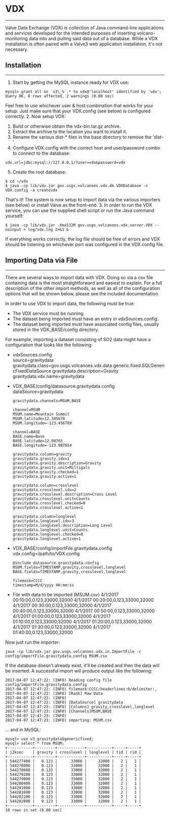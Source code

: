 # VDX
---
Valve Data Exchange (VDX) is collection of Java command-line applications and services developed for the intended purposes of inserting volcano-monitoring data into and pulling said data out of a database. While a VDX installation is often paired with a Valve3 web application installation, it's not necessary.

## Installation
---
1. Start by getting the MySQL instance ready for VDX use:  
```
mysql> grant all on `v3\_%`.* to vdx@'localhost' identified by 'vdx';
Query OK, 0 rows affected, 2 warnings (0.00 sec)
```
Feel free to use whichever user & host combination that works for your setup. Just make sure that your VDX.config (see below) is configured correctly.
2. Now setup VDX:
  1. Build or otherwise obtain the vdx-bin.tar.gz archive.
  2. Extract the archive to the location you want to install it.
  3. Rename the various dist-* files in the base directory to remove the 'dist-'.
  4. Configure VDX.config with the correct host and user/password combo to connect to the database:  
  ```
  vdx.url=jdbc:mysql://127.0.0.1/?user=vdx&password=vdx
  ```
  5. Create the root database:
  ```
  $ cd ~/vdx
  $ java -cp lib/vdx.jar gov.usgs.volcanoes.vdx.db.VDXDatabase -c VDX.config -a createvdx
  ```
  That's it! The system is now setup to import data via the various importers (see below) or install Valve as the front-end.
3. In order to run the VDX service, you can use the supplied shell script or run the Java command yourself:
```
$ java -cp lib/vdx.jar -Xmx512M gov.usgs.volcanoes.vdx.server.VDX --noinput > log/vdx.log 2>&1 &
```
If everything works correctly, the log file should be free of errors and VDX should be listening on whichever port was configured in the VDX.config file.

## Importing Data via File
---
There are several ways to import data with VDX. Doing so via a csv file containing data is the most straightforward and easiest to explain. For a full description of the other import methods, as well as all of the configuration options that will be shown below, please see the included documentation.

In order to use VDX to import data, the following must be true:
  * The VDX service must be running.
  * The dataset being imported must have an entry in vdxSources.config.
  * The dataset being imported must have associated config files, usually stored in the VDX_BASE/config directory.

For example, importing a dataset consisting of SO2 data might have a configuration that looks like the following:
* vdxSources.config  
      source=gravitydata
      gravitydata.class=gov.usgs.volcanoes.vdx.data.generic.fixed.SQLGenericFixedDataSource
      gravitydata.description=Gravity
      gravitydata.vdx.name=gravitydata

* VDX_BASE/config/datasource.gravitydata.config  
      dataSource=gravitydata

      gravitydata.channels=MSUM,BASE

      channel=MSUM
      MSUM.name=Mountain Summit
      MSUM.latitude=12.345678
      MSUM.longitude=-123.456789

      channel=BASE
      BASE.name=Base
      BASE.latitude=12.98765
      BASE.longitude=-123.987654

      gravitydata.column=gravity
      gravitydata.gravity.idx=1
      gravitydata.gravity.description=Gravity
      gravitydata.gravity.unit=Milligals
      gravitydata.gravity.checked=1
      gravitydata.gravity.active=1

      gravitydata.column=crosslevel
      gravitydata.crosslevel.idx=2
      gravitydata.crosslevel.description=Cross Level
      gravitydata.crosslevel.unit=Counts
      gravitydata.crosslevel.checked=0
      gravitydata.crosslevel.active=1

      gravitydata.column=longlevel
      gravitydata.longlevel.idx=3
      gravitydata.longlevel.description=Long Level
      gravitydata.longlevel.unit=Counts
      gravitydata.longlevel.checked=0
      gravitydata.longlevel.active=1

* VDX_BASE/config/importFile.gravitydata.config  
      vdx.config=/path/to/VDX.config

      @include datasource.gravitydata.config
      MSUM.fields=TIMESTAMP,gravity,crosslevel,longlevel
      BASE.fields=TIMESTAMP,gravity,crosslevel,longlevel

      filemask=CCCC
      timestamp=M/d/yyyy HH:mm:ss

* File with data to be imported (MSUM.csv)
      4/1/2017 00:10:00,0.123,33000,32000
      4/1/2017 00:20:00,0.123,33000,32000
      4/1/2017 00:30:00,0.123,33000,32000
      4/1/2017 00:40:00,0.123,33000,32000
      4/1/2017 00:50:00,0.123,33000,32000
      4/1/2017 01:00:00,0.123,33000,32000
      4/1/2017 01:10:00,0.123,33000,32000
      4/1/2017 01:20:00,0.123,33000,32000
      4/1/2017 01:30:00,0.123,33000,32000
      4/1/2017 01:40:00,0.123,33000,32000

Now just run the importer:  
```
java -cp lib/vdx.jar gov.usgs.volcanoes.vdx.in.ImportFile -c config/importFile.gravitydata.config MSUM.csv
```
If the database doesn't already exist, it'll be created and then the data will be inserted. A successful import will produce output like the following:  
```
2017-04-07 12:47:22: (INFO) Reading config file config/importFile.gravitydata.config
2017-04-07 12:47:22: (INFO) filemask:CCCC/headerlines:0/delimiter:,
2017-04-07 12:47:22: (INFO) [Rank] Raw Data
2017-04-07 12:47:22: (INFO)
2017-04-07 12:47:22: (INFO) [DataSource] gravitydata
2017-04-07 12:47:23: (INFO) [Columns] gravity,crosslevel,longlevel
2017-04-07 12:47:23: (INFO) [Channels]MSUM,BASE
2017-04-07 12:47:23: (INFO)
2017-04-07 12:47:23: (INFO) importing: MSUM.csv
```
... and in MySQL:  
```
mysql> use v3_gravitydata$genericfixed;
mysql> select * from MSUM;
+-----------+---------+------------+-----------+-----+-----+
| j2ksec    | gravity | crosslevel | longlevel | tid | rid |
+-----------+---------+------------+-----------+-----+-----+
| 544277400 |   0.123 |      33000 |     32000 |   2 |   1 |
| 544278000 |   0.123 |      33000 |     32000 |   2 |   1 |
| 544278600 |   0.123 |      33000 |     32000 |   2 |   1 |
| 544279200 |   0.123 |      33000 |     32000 |   2 |   1 |
| 544279800 |   0.123 |      33000 |     32000 |   2 |   1 |
| 544280400 |   0.123 |      33000 |     32000 |   2 |   1 |
| 544281000 |   0.123 |      33000 |     32000 |   2 |   1 |
| 544281600 |   0.123 |      33000 |     32000 |   2 |   1 |
| 544282200 |   0.123 |      33000 |     32000 |   2 |   1 |
| 544282800 |   0.123 |      33000 |     32000 |   2 |   1 |
+-----------+---------+------------+-----------+-----+-----+
10 rows in set (0.00 sec)
```
